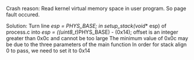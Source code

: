 Crash reason:
    Read kernel virtual memory space in user program. So page fault occured.

Solution:
    Turn line *esp = PHYS_BASE; in setup_stack(void** esp) of process.c into *esp = ((uint8_t*)PHYS_BASE) - (0x14);
    offset is an integer greater than 0x0c and cannot be too large
    The minimum value of 0x0c may be due to the three parameters of the main function
    In order for stack align 0 to pass, we need to set it to 0x14
